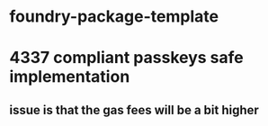 # foundry-package-template

# 4337 compliant passkeys safe implementation

## issue is that the gas fees will be a bit higher
